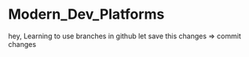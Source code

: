 # Modern_Dev_Platforms
hey,
Learning to use branches in github
let save this changes => commit changes
